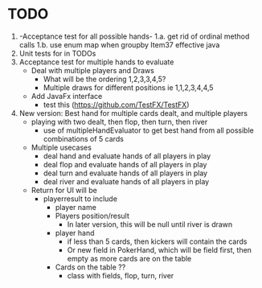 # TODO

1. -Acceptance test for all possible hands-
1.a. get rid of ordinal method calls
1.b. use enum map when groupby Item37 effective java
2. Unit tests for in TODOs
3. Acceptance test for multiple hands to evaluate
    - Deal with multiple players and Draws
        - What will be the ordering 1,2,3,3,4,5?
        - Multiple draws for different positions ie 1,1,2,3,4,4,5
    - Add JavaFx interface
        - test this (https://github.com/TestFX/TestFX)
4. New version: Best hand for multiple cards dealt, and multiple players
    - playing with two dealt, then flop, then turn, then river
        - use of multipleHandEvaluator to get best hand from all possible combinations of 5 cards
    - Multiple usecases
        - deal hand and evaluate hands of all players in play
        - deal flop and evaluate hands of all players in play
        - deal turn and evaluate hands of all players in play
        - deal river and evaluate hands of all players in play
    - Return for UI will be 
        - playerresult to include
            - player name
            - Players position/result
                - In later version, this will be null until river is drawn
            - player hand
                - if less than 5 cards, then kickers will contain the cards
                - Or new field in PokerHand, which will be field first, then empty as more cards are on the table
            - Cards on the table ??
                - class with fields, flop, turn, river
                
            